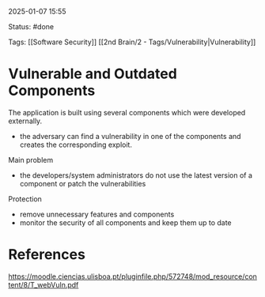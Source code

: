 2025-01-07 15:55

Status: #done 

Tags: [[Software Security]] [[2nd Brain/2 - Tags/Vulnerability|Vulnerability]] 

# Vulnerable and Outdated Components

The application is built using several components which were developed externally.
- the adversary can find a vulnerability in one of the components and creates the corresponding exploit.

Main problem
- the developers/system administrators do not use the latest version of a component or patch the vulnerabilities

Protection
- remove unnecessary features and components
- monitor the security of all components and keep them up to date

# References

https://moodle.ciencias.ulisboa.pt/pluginfile.php/572748/mod_resource/content/8/T_webVuln.pdf